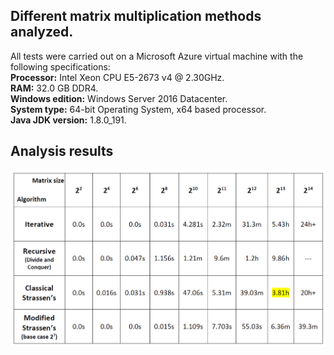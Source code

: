 
## Different matrix multiplication methods analyzed.

All tests were carried out on a Microsoft Azure virtual machine with the following specifications:  
**Processor:** Intel Xeon CPU E5-2673 v4 @ 2.30GHz.  
**RAM:** 32.0 GB DDR4.  
**Windows edition:** Windows Server 2016 Datacenter.  
**System type:** 64-bit Operating System, x64 based processor.  
**Java JDK version:** 1.8.0_191.  

## Analysis results

![Analysis results](results.png)
